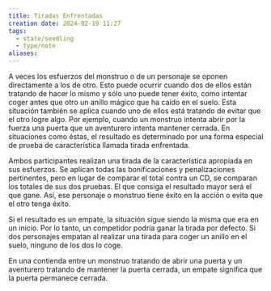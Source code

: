 ```yaml
---
title: Tiradas Enfrentadas
creation date: 2024-02-19 11:27
tags:
  - state/seedling
  - type/note
aliases:
---
```

A veces los esfuerzos del monstruo o de un personaje se oponen directamente a los de otro. Esto puede ocurrir cuando dos de ellos están tratando de hacer lo mismo y sólo uno puede tener éxito, como intentar coger antes que otro un anillo mágico que ha caído en el suelo. Esta situación también se aplica cuando uno de ellos está tratando de evitar que el otro logre algo.
Por ejemplo, cuando un monstruo intenta abrir por la fuerza una puerta que un aventurero intenta mantener cerrada. En situaciones como éstas, el resultado es determinado por una forma especial de prueba de característica llamada tirada enfrentada.

Ambos participantes realizan una tirada de la característica apropiada en sus esfuerzos. Se aplican todas las bonificaciones y penalizaciones pertinentes, pero en lugar de comparar el total contra un CD, se comparan los totales de sus dos pruebas. 
El que consiga el resultado mayor será el que gane. Así, ese personaje o monstruo tiene éxito en la acción o evita que el otro tenga éxito.

Si el resultado es un empate, la situación sigue siendo la misma que era en un inicio. Por lo tanto, un competidor podría ganar la tirada por defecto. Si dos personajes empatan al realizar una tirada para coger un anillo en el suelo, ninguno de los dos lo coge.

En una contienda entre un monstruo tratando de abrir una puerta y un aventurero tratando de mantener la puerta cerrada, un empate significa que la puerta permanece cerrada.
